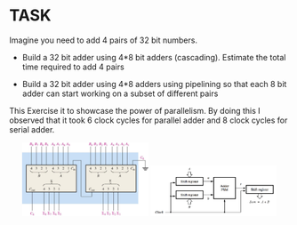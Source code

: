 # TASK
Imagine you need to add 4 pairs of 32 bit numbers.

- Build a 32 bit adder using 4*8 bit adders (cascading). Estimate the total time required to add 4 pairs

- Build a 32 bit adder using 4*8 adders using pipelining so that each 8 bit adder can start working on a subset of different pairs


 This Exercise it to showcase the power of parallelism. By doing this I observed that it took 6 clock cycles for parallel adder and 8 clock cycles for serial adder.
<p align="center">
  <img src="https://github.com/pasiramavishan/myImages/blob/main/serial%20adder.jpeg" width="45%" />
  <img src="https://github.com/pasiramavishan/myImages/blob/main/parallel%20adder.png" width="45%" />
</p>
